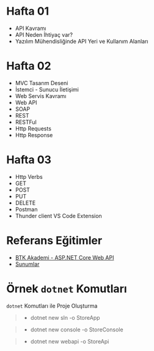 # Hafta 01 



* API Kavramı
* API Neden İhtiyaç var?
* Yazılım Mühendisliğinde API Yeri ve Kullanım Alanları

# Hafta 02 

* MVC Tasarım Deseni 
* İstemci - Sunucu İletişimi 
* Web Servis Kavramı
* Web API 
* SOAP 
* REST
* RESTFul
* Http Requests
* Http Response

# Hafta 03 

* Http Verbs
* GET
* POST
* PUT
* DELETE
* Postman 
* Thunder client VS Code Extension

# Referans Eğitimler 
* [BTK Akademi - ASP.NET Core Web API](https://www.btkakademi.gov.tr/portal/course/asp-net-core-web-api-23993)
* [Sunumlar](https://github.com/zcomert/BTK-Akademi-ASPNET-Core-Web-Api/tree/master/Presentations)


# Örnek ``dotnet`` Komutları

`dotnet` Komutları ile Proje Oluşturma

> * dotnet new sln -o StoreApp

> * dotnet new console -o StoreConsole

> * dotnet new webapi -o StoreApi